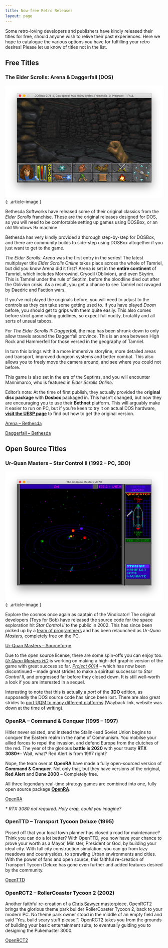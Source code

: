 ```yaml
---
title: Now-free Retro Releases
layout: page
---
```


Some retro-loving developers and publishers have kindly released their titles for free, should anyone wish to relive their past experiences. Here we hope to catalogue the various options you have for fulfilling your retro desires! Please let us know of titles not in the list.

## Free Titles

### The Elder Scrolls: Arena & Daggerfall (DOS)

![](/assets/img/Screenshot-2018-12-08-at-00.41.39.png)
{: .article-image }

Bethesda Softworks have released some of their original classics from the _Elder Scrolls_ franchise. These are the original releases designed for DOS, so you will need to be comfortable setting up games using DOSBox, or an old Windows 9x machine.

Bethesda has very kindly provided a thorough step-by-step for DOSBox, and there are community builds to side-step using DOSBox altogether if you just want to get to the game.

_The Elder Scrolls: Arena_ was the first entry in the series! The latest multiplayer title _Elder Scrolls Online_ takes place across the whole of Tamriel, but did you know Arena did it first? Arena is set in the **entire continent** of Tamriel, which includes Morrowind, Cryodil (Oblivion), and even Skyrim. This is Tamriel under the rule of Septim, before the bloodline died out after the Oblivion crisis. As a result, you get a chance to see Tamriel not ravaged by Daedric and Faction wars.

If you’ve not played the originals before, you will need to adjust to the controls as they can take some getting used to. If you have played _Doom_ before, you should get to grips with them quite easily. This also comes before strict game rating guidlines, so expect full nudity, brutality and all sorts of unsual taboos.

For _The Elder Scrolls II: Daggerfall_, the map has been shrunk down to only allow travels around the Daggerfall province. This is an area between High Rock and Hammerfell for those versed in the geography of Tamriel.

In turn this brings with it a more immersive storyline, more detailed areas and transport, improved dungeon systems and better combat. This also allows you to freely move the camera around, and see where you could not before.

This game is also set in the era of the Septims, and you will encounter Mannimarco, who is featured in _Elder Scrolls Online_.  

Editor’s note: At the time of first publish, they actually provided the o**riginal disc package** with **Dosbox** packaged in. This hasn’t changed, but now they are encouraging you to use their **Bethnet** platform. This will arguably make it easier to run on PC, but if you’re keen to try it on actual DOS hardware, **[visit the UESP page](https://en.uesp.net/wiki/Daggerfall:Files)** to find out how to get the original version.

<div class="text-center">
	<p class="rt-button"><a href="https://elderscrolls.bethesda.net/en/arena">Arena – Bethesda</a></p>
	<p class="rt-button"><a href="https://elderscrolls.bethesda.net/en/daggerfall">Daggerfall – Bethesda</a></p>
</div>

## Open Source Titles

### Ur-Quan Masters – Star Control II (1992 – PC, 3DO)

![](/assets/img/Screenshot-2018-12-07-at-22.54.47.png)
{: .article-image }

Explore the cosmos once again as captain of the Vindicator! The original developers (Toys for Bob) have released the source code for the space exploration hit _Star Control II_ to the public in 2002. This has since been picked up by a [team of programmers](http://sc2.sourceforge.net/team.php) and has been relaunched as _Ur-Quan Masters_, completely free on the PC.

<div class="text-center">
	<p class="rt-button"><a href="http://sc2.sourceforge.net/">Ur-Quan Masters – Sourceforge</a></p>
</div>

Due to the open source license, there are some spin-offs you can enjoy too. _[Ur Quan Masters HD](https://sourceforge.net/projects/urquanmastershd/)_ [](https://sourceforge.net/projects/urquanmastershd/) is working on making a high-def graphic version of the game with great success so far. _[Project 6014](https://code.google.com/archive/p/project6014/)_ – which has now been discontinued – made great strides to make a spiritual successor to _Star Control II_, and progressed far before they closed down. It is still well-worth a look if you are interested in a sequel.

Interesting to note that this is actually a _port_ of the **3DO** edition, as supposedly the DOS source code has since been lost. There are also great strides to [port UQM to many different platforms](https://web.archive.org/web/20181116225136/http://wiki.uqm.stack.nl/The_Ur-Quan_Masters) (Wayback link, website was down at the time of writing).

### OpenRA – Command & Conquer (1995 – 1997)

Hitler never existed, and instead the Stalin-lead Soviet Union begins to conquer the Eastern realm in the name of Communism. You mobilse your allied forces to repel the invasion, and defend Europe from the clutches of the red. The year of the glorious **battle is 2020** with your trusty **RTX 3080\***– Wait, what? Red Alert is from 1997 right?

Nope, the team over at **OpenRA** have made a fully open-sourced version of **Command & Conquer**. Not only that, but they have versions of the original, **Red Alert** and **Dune 2000** – Completely free.

All three legendary real-time strategy games are combined into one, fully open source package **[OpenRA](https://www.openra.net/)**.

<div class="text-center">
	<p class="rt-button"><a href="https://www.openra.net/">OpenRA</a></p>
</div>

_\* RTX 3080 not required. Holy crap, could you imagine?_

### OpenTTD – Transport Tycoon Deluxe (1995)

Pissed off that your local town planner has closed a road for maintenance? Think you can do a lot better? With OpenTTD, you now have your chance to prove your worth as a Mayor, Minister, President or God, by building your ideal city. With full city construction simulation, you can go from lazy meadows and countrysides, to sprawling Urban environments and cities. With the power of fans and open source, this faithful re-creation of Transport Tycoon Deluxe has gone even further and added features desired by the community.

<div class="text-center">
	<p class="rt-button"><a href="https://www.openttd.org/">OpenTTD</a></p>
</div>

### OpenRCT2 – RollerCoaster Tycoon 2 (2002)

Another faithful re-creation of a [Chris Sawyer](http://www.chrissawyergames.com/) masterpiece, OpenRCT2 brings the glorious theme park builder RollerCoaster Tycoon 2, back to your modern PC. No theme park owner stood in the middle of an empty field and said “Yes, build scary stuff please!”. OpenRCT2 takes you from the grounds of building your basic entertainment suite, to eventually guiding you to designing the Pukemaster 3000.

<div class="text-center">
	<p class="rt-button"><a href="https://openrct2.io/">OpenRCT2</a></p>
</div>
